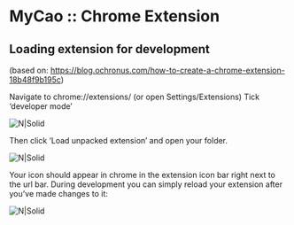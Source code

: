 # MyCao :: Chrome Extension

## Loading extension for development
(based on: https://blog.ochronus.com/how-to-create-a-chrome-extension-18b48f9b195c)

Navigate to chrome://extensions/ (or open Settings/Extensions) Tick ‘developer mode’

![N|Solid](https://cdn-images-1.medium.com/max/800/0*9nCeaO7A3U0kyQ6N.jpg)

Then click ‘Load unpacked extension’ and open your folder.

![N|Solid](https://cdn-images-1.medium.com/max/800/0*EOtozbtV1cOa4c3I.jpg)

Your icon should appear in chrome in the extension icon bar right next to the url bar.
During development you can simply reload your extension after you’ve made changes to it:

![N|Solid](https://cdn-images-1.medium.com/max/800/0*lhwIG4sRepq2B6b5.jpg)

